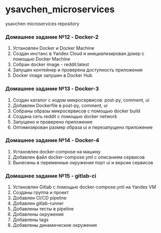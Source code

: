 # ysavchen_microservices
ysavchen microservices repository

### Домашнее задание №12 - Docker-2
1. Установлен Docker и Docker Machine
2. Создан инстанс в Yandex Cloud и инициализирован докер с помощью Docker Machine
3. Собран docker image - reddit:latest
4. Запущен контейнер и проверена доступность приложения
5. Docker image запушен в Docker Hub

### Домашнее задание №13 - Docker-3
1. Создан каталог с кодом микросервисов: post-py, comment, ui
2. Добавлен Dockerfile в post-py, comment, ui
3. Собраны образы микросервисов с помощью docker build
4. Создана сеть reddit с помощью docker network
5. Запущено и проверено приложение
6. Оптимизирован размер образа ui и перезапущено приложение

### Домашнее задание №14 - Docker-4
1. Установлен docker-compose на машину
2. Добавлен файл docker-compose.yml с описанием сервисов
3. Вынесены в переменные окружения порт ui и версии сервисов

### Домашнее задание №15 - gitlab-ci
1. Установлен Gitlab с помощью docker-compose.yml на Yandex VM
2. Созданы группа и проект
3. Добавлен CI/CD pipeline
4. Добавлен gitlab-runner
5. Добавлены тесты в pipeline
6. Добавлены окружения
7. Добавлены tags
8. Добавлены динамические окружения
